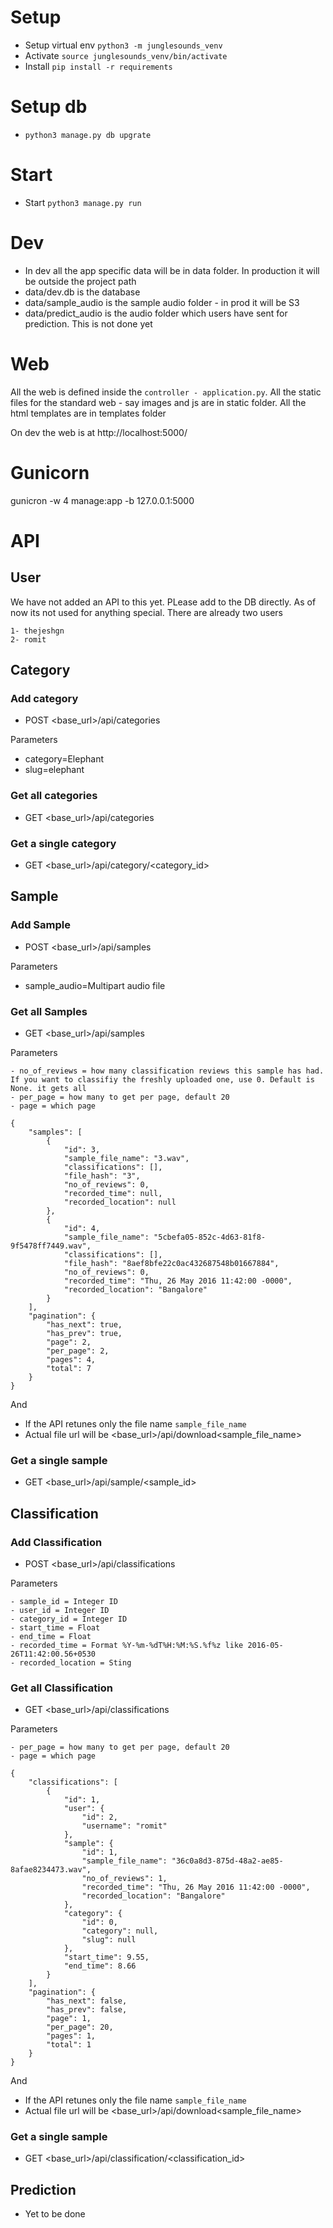 # Setup
- Setup virtual env `python3 -m junglesounds_venv`
- Activate `source junglesounds_venv/bin/activate`
- Install `pip install -r requirements`

# Setup db
- `python3 manage.py db upgrate`


# Start 
- Start `python3 manage.py run`


# Dev 
- In dev all the app specific data will be in data folder. In production it will be outside the project path
- data/dev.db is the database
- data/sample_audio is the sample audio folder - in prod it will be S3
- data/predict_audio is the audio folder which users have sent for prediction. This is not done yet

# Web
 All the web is defined inside the  `controller - application.py`. All the static files for the standard web - say images and js are in static folder. All the html templates are in templates folder

 On dev the web is at http://localhost:5000/

# Gunicorn
gunicron -w 4 manage:app -b 127.0.0.1:5000

# API

## User

We have not added an API to this yet. PLease add to the DB directly. As of now its not used for anything special. There are already two users 
```
1- thejeshgn
2- romit
```

## Category

### Add category

- POST <base_url>/api/categories

Parameters

- category=Elephant
- slug=elephant

### Get all categories

- GET <base_url>/api/categories


### Get a single category

- GET <base_url>/api/category/<category_id>


## Sample

### Add Sample

- POST <base_url>/api/samples

Parameters

- sample_audio=Multipart audio file


### Get all Samples

- GET <base_url>/api/samples

Parameters

```
- no_of_reviews = how many classification reviews this sample has had. If you want to classifiy the freshly uploaded one, use 0. Default is None. it gets all
- per_page = how many to get per page, default 20
- page = which page
```



```
{
    "samples": [
        {
            "id": 3,
            "sample_file_name": "3.wav",
            "classifications": [],
            "file_hash": "3",
            "no_of_reviews": 0,
            "recorded_time": null,
            "recorded_location": null
        },
        {
            "id": 4,
            "sample_file_name": "5cbefa05-852c-4d63-81f8-9f5478ff7449.wav",
            "classifications": [],
            "file_hash": "8aef8bfe22c0ac432687548b01667884",
            "no_of_reviews": 0,
            "recorded_time": "Thu, 26 May 2016 11:42:00 -0000",
            "recorded_location": "Bangalore"
        }
    ],
    "pagination": {
        "has_next": true,
        "has_prev": true,
        "page": 2,
        "per_page": 2,
        "pages": 4,
        "total": 7
    }
}
```

And

- If the API retunes only the file name `sample_file_name`
- Actual file url will be <base_url>/api/download<sample_file_name>


### Get a single sample

- GET <base_url>/api/sample/<sample_id>



## Classification
### Add Classification

- POST <base_url>/api/classifications

Parameters

```
- sample_id = Integer ID
- user_id = Integer ID
- category_id = Integer ID
- start_time = Float
- end_time = Float
- recorded_time = Format %Y-%m-%dT%H:%M:%S.%f%z like 2016-05-26T11:42:00.56+0530 
- recorded_location = Sting
```

### Get all Classification

- GET <base_url>/api/classifications


Parameters

```
- per_page = how many to get per page, default 20
- page = which page
```

```
{
    "classifications": [
        {
            "id": 1,
            "user": {
                "id": 2,
                "username": "romit"
            },
            "sample": {
                "id": 1,
                "sample_file_name": "36c0a8d3-875d-48a2-ae85-8afae8234473.wav",
                "no_of_reviews": 1,
	            "recorded_time": "Thu, 26 May 2016 11:42:00 -0000",
    	        "recorded_location": "Bangalore"
            },
            "category": {
                "id": 0,
                "category": null,
                "slug": null
            },
            "start_time": 9.55,
            "end_time": 8.66
        }
    ],
    "pagination": {
        "has_next": false,
        "has_prev": false,
        "page": 1,
        "per_page": 20,
        "pages": 1,
        "total": 1
    }
}
```

And

- If the API retunes only the file name `sample_file_name`
- Actual file url will be <base_url>/api/download<sample_file_name>


### Get a single sample

- GET <base_url>/api/classification/<classification_id>



## Prediction
- Yet to be done
